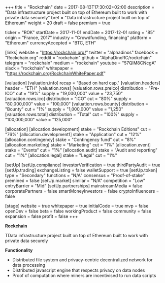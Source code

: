 +++
title = "Rockchain"
date = 2017-08-13T17:30:02+02:00
description = "Data infrastructure project built on top of Ethereum built to work with private data securely"
bref = "Data infrastructure project built on top of Ethereum"
weight = 20
draft = false
premium = true

ticker = "ROK"
startDate = 2017-11-01
endDate = 2017-12-01
rating = "85"
origin = "France, 2017"
industry = "Crowdfunding, financing"
platform = "Ethereum"
currencyAccepted = "BTC, ETH"

[links]
  website = "https://rockchain.org/"
  twitter = "alphadinos"
  facebook = "Rockchain.org"
  reddit = "rockchain"
  github = "AlphaDinoRC/rockchain"
  telegram = "rockchain"
  medium = "rockchain"
  youtube = "57QIM8CNcgA"
  slack = "rockchain"
  whitepaper = "https://rockchain.org/RockchainWhitePaper.pdf"

[valuation]
  [valuation.info]
    recap = "Based on hard cap."
  [valuation.headers]
    header = "ETH"
  [valuation.rows]
    [valuation.rows.preIco]
      distribution = "Pre-ICO"
      cut = "19%"
      supply = "19,000,000"
      value = "23,750"
    [valuation.rows.ico]
      distribution = "ICO"
      cut = "80%"
      supply = "80,000,000"
      value = "100,000"
    [valuation.rows.bounty]
      distribution = "Bounty"
      cut = "1%"
      supply = "1,000,000"
      value = "1,250"
    [valuation.rows.total]
      distribution = "Total"
      cut = "100%"
      supply = "100,000,000"
      value = "125,000"

[allocation]
  [allocation.development]
    stake = "Rockchain Editions"
    cut = "76%"
  [allocation.development1]
    stake = "Application"
    cut = "12%"
  [allocation.contingency]
    stake = "Contingency fund"
    cut = "8%"
  [allocation.marketing]
    stake = "Marketing"
    cut = "1%"
  [allocation.event]
    stake = "Events"
    cut = "1%"
  [allocation.audit]
    stake = "Audit and reporting"
    cut = "1%"
  [allocation.legal]
    stake = "Legal"
    cut = "1%"

[setUp]
  [setUp.compliance]
    investorVerification = true
    thirdPartyAudit = true
  [setUp.trading]
    exchangeListing = false
    walletSupport = true
  [setUp.token]
    type = "Secondary"
    functions = "N/A"
    consensus = "Proof-of-stake"
    premined = false
  [setUp.market]
    similar = "N/A"
    competition = "Low"
    entryBarrier = "Mid"
  [setUp.partnerships]
    mainstreamMedia = false
    corporatePartners = false
    smartMoneyInvestors = false
    cryptoInfluencers = false

[stage]
  website = true
  whitepaper = true
  initialCode = true
  mvp = false
  openDev = false
  beta = false
  workingProduct = false
  community = false
  expansion = false
  profit = false
+++

**Rockchain**

TData infrastructure project built on top of Ethereum built to work with private data securely

**Functionality**

* Distributed file system and privacy-centric decentralized network for data processing
* Distributed javascript engine that respects privacy on data nodes
* Proof of computation where miners are incentivised to run data scripts
